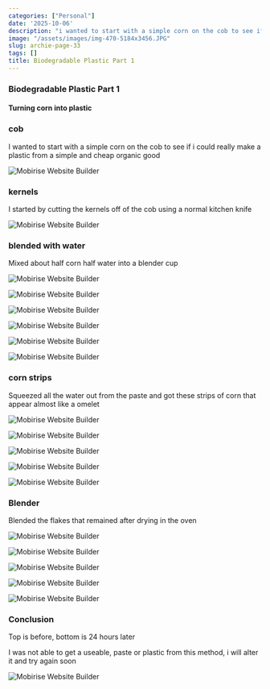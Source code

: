 ```yaml
---
categories: ["Personal"]
date: '2025-10-06'
description: "i wanted to start with a simple corn on the cob to see if i could really"
image: "/assets/images/img-470-5184x3456.JPG"
slug: archie-page-33
tags: []
title: Biodegradable Plastic Part 1
---
```



### Biodegradable Plastic Part 1


#### Turning corn into plastic




### cob


I wanted to start with a simple corn on the cob to see if i could really make a plastic from a simple and cheap organic good


![Mobirise Website Builder](/assets/images/img-448-1076x1614.JPG)




### kernels


I started by cutting the kernels off of the cob using a normal kitchen knife


![Mobirise Website Builder](/assets/images/img-433-1076x717.JPG)




### blended with water


Mixed about half corn half water into a blender cup


![Mobirise Website Builder](/assets/images/img-435-1076x717.JPG)




![Mobirise Website Builder](/assets/images/img-443-1900x1267.JPG)


![Mobirise Website Builder](/assets/images/img-442-1900x1267.JPG)


![Mobirise Website Builder](/assets/images/img-441-1900x1267.JPG)


![Mobirise Website Builder](/assets/images/img-440-1900x1267.JPG)


![Mobirise Website Builder](/assets/images/img-439-1900x1267.JPG)




### corn strips


Squeezed all the water out from the paste and got these strips of corn that appear almost like a omelet


![Mobirise Website Builder](/assets/images/img-444-1076x717.JPG)




![Mobirise Website Builder](/assets/images/img-453-1900x1267.JPG)


![Mobirise Website Builder](/assets/images/img-450-1900x2850.JPG)


![Mobirise Website Builder](/assets/images/img-449-1900x1267.JPG)


![Mobirise Website Builder](/assets/images/img-452-1900x2850.JPG)




### Blender


Blended the flakes that remained after drying in the oven


![Mobirise Website Builder](/assets/images/img-465-1076x717.JPG)




![Mobirise Website Builder](/assets/images/img-469-1900x1267.JPG)


![Mobirise Website Builder](/assets/images/img-468-1900x1267.JPG)


![Mobirise Website Builder](/assets/images/img-467-1900x1267.JPG)


![Mobirise Website Builder](/assets/images/img-466-1900x1267.JPG)




### Conclusion


Top is before, bottom is 24 hours later


I was not able to get a useable, paste or plastic from this method, i will alter it and try again soon


![Mobirise Website Builder](/assets/images/b-and-n-1076x1482.JPG)


